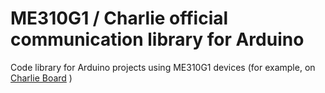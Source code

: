 # ME310G1 / Charlie official communication library for Arduino 

Code library for Arduino projects using ME310G1 devices (for example, on [Charlie Board](https://github.com/telit/arduino-charlie) )


